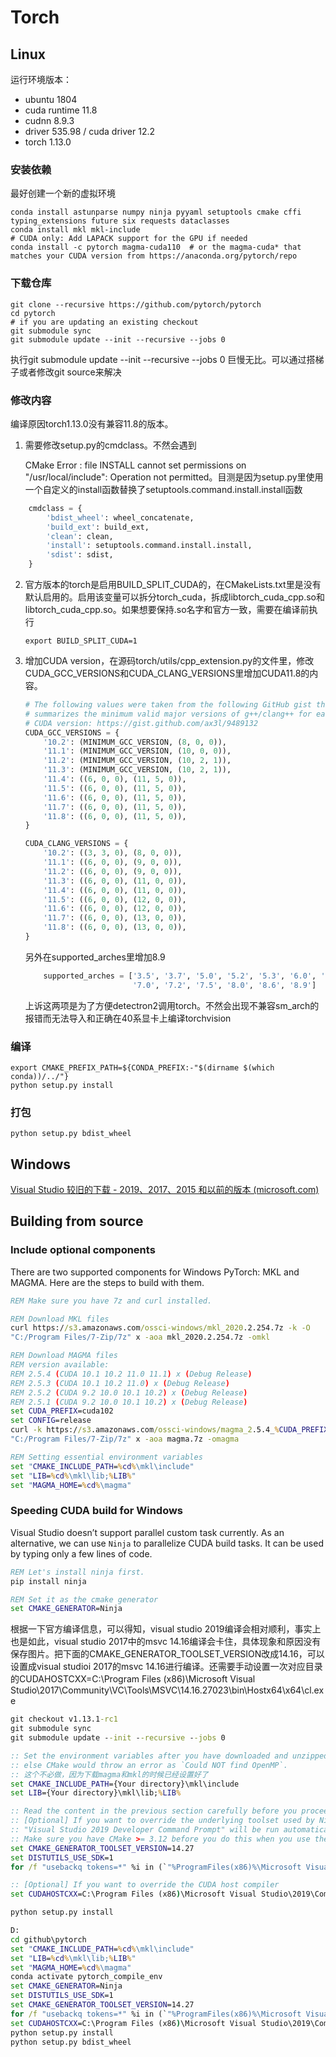 # Torch

## Linux

运行环境版本：

- ubuntu 1804
- cuda runtime 11.8
- cudnn 8.9.3
- driver 535.98 / cuda driver 12.2
- torch 1.13.0

### 安装依赖

最好创建一个新的虚拟环境

```shell
conda install astunparse numpy ninja pyyaml setuptools cmake cffi typing_extensions future six requests dataclasses
conda install mkl mkl-include
# CUDA only: Add LAPACK support for the GPU if needed
conda install -c pytorch magma-cuda110  # or the magma-cuda* that matches your CUDA version from https://anaconda.org/pytorch/repo
```



### 下载仓库

```shell
git clone --recursive https://github.com/pytorch/pytorch
cd pytorch
# if you are updating an existing checkout
git submodule sync
git submodule update --init --recursive --jobs 0
```

执行git submodule update --init --recursive --jobs 0 巨慢无比。可以通过搭梯子或者修改git source来解决

### 修改内容

编译原因torch1.13.0没有兼容11.8的版本。

1. 需要修改setup.py的cmdclass。不然会遇到

   CMake Error : file INSTALL cannot set permissions on "/usr/local/include": Operation not permitted。目测是因为setup.py里使用一个自定义的install函数替换了setuptools.command.install.install函数

```python
    cmdclass = {
        'bdist_wheel': wheel_concatenate,
        'build_ext': build_ext,
        'clean': clean,
        'install': setuptools.command.install.install,
        'sdist': sdist,
    }
```

2. 官方版本的torch是启用BUILD_SPLIT_CUDA的，在CMakeLists.txt里是没有默认启用的。启用该变量可以拆分torch_cuda，拆成libtorch_cuda_cpp.so和libtorch_cuda_cpp.so。如果想要保持.so名字和官方一致，需要在编译前执行

   ```shell
   export BUILD_SPLIT_CUDA=1
   ```

3. 增加CUDA version，在源码torch/utils/cpp_extension.py的文件里，修改CUDA_GCC_VERSIONS和CUDA_CLANG_VERSIONS里增加CUDA11.8的内容。

   ```python
   # The following values were taken from the following GitHub gist that
   # summarizes the minimum valid major versions of g++/clang++ for each supported
   # CUDA version: https://gist.github.com/ax3l/9489132
   CUDA_GCC_VERSIONS = {
       '10.2': (MINIMUM_GCC_VERSION, (8, 0, 0)),
       '11.1': (MINIMUM_GCC_VERSION, (10, 0, 0)),
       '11.2': (MINIMUM_GCC_VERSION, (10, 2, 1)),
       '11.3': (MINIMUM_GCC_VERSION, (10, 2, 1)),
       '11.4': ((6, 0, 0), (11, 5, 0)),
       '11.5': ((6, 0, 0), (11, 5, 0)),
       '11.6': ((6, 0, 0), (11, 5, 0)),
       '11.7': ((6, 0, 0), (11, 5, 0)),
       '11.8': ((6, 0, 0), (11, 5, 0)),
   }
   
   CUDA_CLANG_VERSIONS = {
       '10.2': ((3, 3, 0), (8, 0, 0)),
       '11.1': ((6, 0, 0), (9, 0, 0)),
       '11.2': ((6, 0, 0), (9, 0, 0)),
       '11.3': ((6, 0, 0), (11, 0, 0)),
       '11.4': ((6, 0, 0), (11, 0, 0)),
       '11.5': ((6, 0, 0), (12, 0, 0)),
       '11.6': ((6, 0, 0), (12, 0, 0)),
       '11.7': ((6, 0, 0), (13, 0, 0)),
       '11.8': ((6, 0, 0), (13, 0, 0)),
   }
   ```

   另外在supported_arches里增加8.9

   ```python
       supported_arches = ['3.5', '3.7', '5.0', '5.2', '5.3', '6.0', '6.1', '6.2',
                           '7.0', '7.2', '7.5', '8.0', '8.6', '8.9']
   ```

   上诉这两项是为了方便detectron2调用torch。不然会出现不兼容sm_arch的报错而无法导入和正确在40系显卡上编译torchvision

   

### 编译

```shell
export CMAKE_PREFIX_PATH=${CONDA_PREFIX:-"$(dirname $(which conda))/../"}
python setup.py install
```

### 打包

```
python setup.py bdist_wheel
```

## Windows

[Visual Studio 较旧的下载 - 2019、2017、2015 和以前的版本 (microsoft.com)](https://visualstudio.microsoft.com/zh-hans/vs/older-downloads/)

## Building from source

### Include optional components

There are two supported components for Windows PyTorch: MKL and MAGMA. Here are the steps to build with them.

```bat
REM Make sure you have 7z and curl installed.

REM Download MKL files
curl https://s3.amazonaws.com/ossci-windows/mkl_2020.2.254.7z -k -O
"C:/Program Files/7-Zip/7z" x -aoa mkl_2020.2.254.7z -omkl

REM Download MAGMA files
REM version available:
REM 2.5.4 (CUDA 10.1 10.2 11.0 11.1) x (Debug Release)
REM 2.5.3 (CUDA 10.1 10.2 11.0) x (Debug Release)
REM 2.5.2 (CUDA 9.2 10.0 10.1 10.2) x (Debug Release)
REM 2.5.1 (CUDA 9.2 10.0 10.1 10.2) x (Debug Release)
set CUDA_PREFIX=cuda102
set CONFIG=release
curl -k https://s3.amazonaws.com/ossci-windows/magma_2.5.4_%CUDA_PREFIX%_%CONFIG%.7z -o magma.7z
"C:/Program Files/7-Zip/7z" x -aoa magma.7z -omagma

REM Setting essential environment variables
set "CMAKE_INCLUDE_PATH=%cd%\mkl\include"
set "LIB=%cd%\mkl\lib;%LIB%"
set "MAGMA_HOME=%cd%\magma"
```



### Speeding CUDA build for Windows

Visual Studio doesn’t support parallel custom task currently. As an alternative, we can use `Ninja` to parallelize CUDA build tasks. It can be used by typing only a few lines of code.

```bat
REM Let's install ninja first.
pip install ninja

REM Set it as the cmake generator
set CMAKE_GENERATOR=Ninja
```



根据一下官方编译信息，可以得知，visual studio 2019编译会相对顺利，事实上也是如此，visual studio 2017中的msvc 14.16编译会卡住，具体现象和原因没有保存图片。把下面的CMAKE_GENERATOR_TOOLSET_VERSION改成14.16，可以设置成visual studioi 2017的msvc 14.16进行编译。还需要手动设置一次对应目录的CUDAHOSTCXX=C:\Program Files (x86)\Microsoft Visual Studio\2017\Community\VC\Tools\MSVC\14.16.27023\bin\Hostx64\x64\cl.exe

```bat
git checkout v1.13.1-rc1
git submodule sync
git submodule update --init --recursive --jobs 0
```

```bat
:: Set the environment variables after you have downloaded and unzipped the mkl package,
:: else CMake would throw an error as `Could NOT find OpenMP`.
:: 这个不必做，因为下载magma和mkl的时候已经设置好了
set CMAKE_INCLUDE_PATH={Your directory}\mkl\include
set LIB={Your directory}\mkl\lib;%LIB%

:: Read the content in the previous section carefully before you proceed.
:: [Optional] If you want to override the underlying toolset used by Ninja and Visual Studio with CUDA, please run the following script block.
:: "Visual Studio 2019 Developer Command Prompt" will be run automatically.
:: Make sure you have CMake >= 3.12 before you do this when you use the Visual Studio generator.
set CMAKE_GENERATOR_TOOLSET_VERSION=14.27
set DISTUTILS_USE_SDK=1
for /f "usebackq tokens=*" %i in (`"%ProgramFiles(x86)%\Microsoft Visual Studio\Installer\vswhere.exe" -version [15^,17^) -products * -latest -property installationPath`) do call "%i\VC\Auxiliary\Build\vcvarsall.bat" x64 -vcvars_ver=%CMAKE_GENERATOR_TOOLSET_VERSION%

:: [Optional] If you want to override the CUDA host compiler
set CUDAHOSTCXX=C:\Program Files (x86)\Microsoft Visual Studio\2019\Community\VC\Tools\MSVC\14.27.29110\bin\HostX64\x64\cl.exe

python setup.py install
```

```bat
D:
cd github\pytorch
set "CMAKE_INCLUDE_PATH=%cd%\mkl\include"
set "LIB=%cd%\mkl\lib;%LIB%"
set "MAGMA_HOME=%cd%\magma"
conda activate pytorch_compile_env
set CMAKE_GENERATOR=Ninja
set DISTUTILS_USE_SDK=1
set CMAKE_GENERATOR_TOOLSET_VERSION=14.27
for /f "usebackq tokens=*" %i in (`"%ProgramFiles(x86)%\Microsoft Visual Studio\Installer\vswhere.exe" -version [15^,17^) -products * -latest -property installationPath`) do call "%i\VC\Auxiliary\Build\vcvarsall.bat" x64 -vcvars_ver=%CMAKE_GENERATOR_TOOLSET_VERSION%
set CUDAHOSTCXX=C:\Program Files (x86)\Microsoft Visual Studio\2019\Community\VC\Tools\MSVC\14.27.29110\bin\HostX64\x64\cl.exe
python setup.py install
python setup.py bdist_wheel
```

